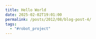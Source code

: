 ```yaml
---
title: Hello World
date: 2025-02-02T19:01:00
permalink: /posts/2012/08/blog-post-4/
tags:
  - "#robot_project"
---
```





